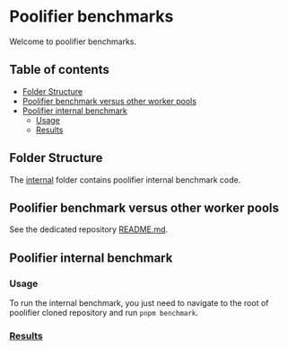 # Poolifier benchmarks

Welcome to poolifier benchmarks.

## Table of contents

- [Folder Structure](#folder-structure)
- [Poolifier benchmark versus other worker pools](#poolifier-benchmark-versus-other-worker-pools)
- [Poolifier internal benchmark](#poolifier-internal-benchmark)
  - [Usage](#usage)
  - [Results](#results)

## Folder Structure

The [internal](./internal) folder contains poolifier internal benchmark code.

## Poolifier benchmark versus other worker pools

See the dedicated repository [README.md](https://github.com/poolifier/benchmark#readme).

## Poolifier internal benchmark

### Usage

To run the internal benchmark, you just need to navigate to the root of poolifier cloned repository and run `pnpm benchmark`.

### [Results](https://bencher.dev/perf/poolifier)
